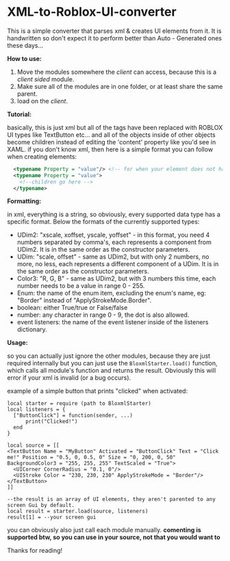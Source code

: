 # XML-to-Roblox-UI-converter
This is a simple converter that parses xml &amp; creates UI elements from it. It is handwritten so don't expect it to perform better than Auto - Generated ones these days...

**How to use:**

1. Move the modules somewhere the _client_ can access, because this is a _client sided_ module.
2. Make sure all of the modules are in one folder, or at least share the same parent.
3. load on the _client_.

**Tutorial:**

 basically, this is just xml but all of the tags have been replaced with ROBLOX UI types like TextButton etc...
 and all of the objects inside of other objects become children instead of editing the 'content' property like you'd see in XAML.
 if you don't know xml, then here is a simple format you can follow when creating elements:
 ```xml
   <typename Property = "value"/> <!-- for when your element does not have children -->
   <typename Property = "value">
     <!--children go here -->
   </typename>
 ```

**Formatting:**

in xml, everything is a string, so obviously, every supported data type has a specific format.
Below the formats of the currently supported types:

* UDim2:
  "xscale, xoffset, yscale, yoffset" - in this format, you need 4 numbers separated by comma's, each represents a component from UDim2. It is in the same order as the constructor parameters.
* UDim:
  "scale, offset" - same as UDim2, but with only 2 numbers, no more, no less, each represents a different component of a UDim. It is in the same order as the constructor parameters.
* Color3:
  "R, G, B" - same as UDim2, but with 3 numbers this time, each number needs to be a value in range 0 - 255.
* Enum:
  the name of the enum item, excluding the enum's name, eg: "Border" instead of "ApplyStrokeMode.Border".
* boolean:
  either True/true or False/false
* number:
  any character in range 0 - 9, the dot is also allowed.
* event listeners:
  the name of the event listener inside of the listeners dictionary.

**Usage:**

so you can actually just ignore the other modules, because they are just required internally but you can just use the `BloxmlStarter.load()` function, which calls all module's function and returns the result.
Obviously this will error if your xml is invalid (or a bug occurs).

example of a simple button that prints "clicked" when activated:
```luau
local starter = require (path to BloxmlStarter)
local listeners = {
  ["ButtonClick"] = function(sender, ...)
      print("Clicked!")
  end
}

local source = [[
<TextButton Name = "MyButton" Activated = "ButtonClick" Text = "Click me!" Position = "0.5, 0, 0.5, 0" Size = "0, 200, 0, 50" BackgroundColor3 = "255, 255, 255" TextScaled = "True">
  <UICorner CornerRadius = "0.1, 0"/>
  <UIStroke Color = "230, 230, 230" ApplyStrokeMode = "Border"/>
</TextButton>
]]

--the result is an array of UI elements, they aren't parented to any screen Gui by default.
local result = starter.load(source, listeners)
result[1] = --your screen gui
```

you can obviously also just call each module manually.
**comenting is supported btw, so you can use <!-- --> in your source, not that you would want to**

Thanks for reading!
